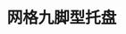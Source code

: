 ---
title: "网格九脚型托盘"
description: "四面可插，使用加强筋，颜色可定制"
image : "images/products/open-nine/9leg-main.jpg"
bg_image: "images/feature-bg.jpg"
product_categories: ["网格九脚型托盘"]
weight: 1
type: "products"
products:
  enable: true
  items:
    - name: "网格六脚型-1006"
      specs: "尺寸:100*60*14cm | 重量:3kg | 动载:0.2吨"
      image: "images/products/open-nine/6leg-1006.jpg" 

    - name: "网格九脚型-0808"
      specs: "尺寸:80*80*14cm | 重量:3.5kg | 动载:0.2吨"
      image: "images/products/open-nine/9leg-0808.jpg" 

    - name: "网格九脚型-0909"
      specs: "尺寸:90*90*14cm | 重量:4.2kg | 动载:0.2吨"
      image: "images/products/open-nine/9leg-0909.jpg" 

    - name: "网格九脚型-1008"
      specs: "尺寸:100*80*14cm | 重量:4.3、5.25kg | 动载:0.4吨"
      image: "images/products/open-nine/9leg-1008.jpg" 

    - name: "网格九脚型-1010"
      specs: "尺寸:100*100*14cm | 重量:5.2kg | 动载:0.4吨"
      image: "images/products/open-nine/9leg-1010.jpg" 

    - name: "网格九脚型-1111"
      specs: "尺寸:110*110*14cm | 重量:6、7kg | 动载:0.4、0.5吨"
      image: "images/products/open-nine/9leg-1111.jpg" 

    - name: "网格九脚型-1208"
      specs: "尺寸:120*80*14cm | 重量:5.5、6.25kg | 动载:0.4、0.6吨"
      image: "images/products/open-nine/9leg-1208.jpg" 

    - name: "网格九脚型-1210"
      specs: "尺寸:120*100*14cm | 重量:6、7、8、9kg | 动载:0.4、0.5、0.6、0.7吨"
      image: "images/products/open-nine/9leg-1210.jpg" 

    - name: "网格九脚型-1211"
      specs: "尺寸:120*110*14cm | 重量:7kg | 动载:0.6吨"
      image: "images/products/open-nine/9leg-1211.jpg" 

    - name: "网格九脚型-1212"
      specs: "尺寸:120*120*14cm | 重量:8.25kg | 动载:0.7吨"
      image: "images/products/open-nine/9leg-1212.jpg" 
    
    - name: "网格九脚型-1311"
      specs: "尺寸:130*110*14cm | 重量:8.8kg | 动载:0.8吨"
      image: "images/products/open-nine/9leg-1311.jpg" 
---